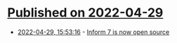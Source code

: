 # [Published on 2022-04-29](index.md)

* [2022-04-29, 15:53:16](https://news.ycombinator.com/item?id=31206757) - [Inform 7 is now open source](https://github.com/ganelson/inform)

